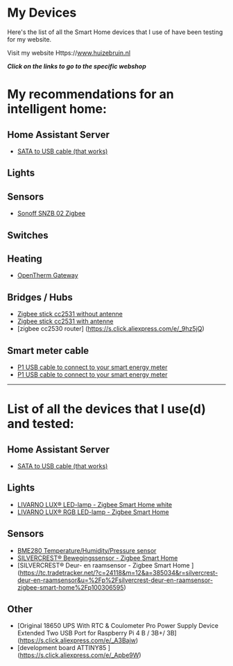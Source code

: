 # My Devices
Here's the list of all the Smart Home devices that I use of have been testing for my website.

Visit my website Https://www.huizebruin.nl

***Click on the links to go to the specific webshop***

# My recommendations for an intelligent home:

## Home Assistant Server
* [SATA to USB cable (that works)](https://partner.bol.com/click/click?p=2&t=url&s=1097464&f=TXL&url=https%3A%2F%2Fwww.bol.com%2Fnl%2Fp%2Fprofessional-sata-naar-usb-3-0-kabel-adapter-2-5-inch-ssd-harde-schijf-uitbreiden-connector%2F9200000104702554%2F&name=Professional%20SATA%20naar%20USB%203.0%20kabel%20Adapter%202...&subid=Professional%20SATA)


## Lights



## Sensors
* [Sonoff SNZB 02 Zigbee](https://s.click.aliexpress.com/e/_9fd5co)


## Switches



## Heating
* [OpenTherm Gateway](https://www.nodo-shop.nl/nl/opentherm-gateway/188-opentherm-gateway.html)


## Bridges / Hubs
* [Zigbee stick cc2531 without antenne](https://s.click.aliexpress.com/e/_AohMYM)
* [Zigbee stick cc2531 with antenne](https://s.click.aliexpress.com/e/_9hAx1K)
* [zigbee cc2530 router] (https://s.click.aliexpress.com/e/_9hz5jQ)


## Smart meter cable
* [P1 USB cable to connect to your smart energy meter](https://s.click.aliexpress.com/e/_Aq4XxQ)
* [P1 USB cable to connect to your smart energy meter](https://opencircuit.nl/Product/P1-Slimme-Meter-uilezer-USB-naar-RJ12-6p6c?affiliate=1VL4KIAMBZ )

<hr>

# List of all the devices that I use(d) and tested:

## Home Assistant Server
* [SATA to USB cable (that works)](https://www.bol.com/nl/p/professional-sata-naar-usb-3-0-kabel-adapter-2-5-inch-ssd-harde-schijf-uitbreiden-connector/9200000104702554/)

## Lights
* [LIVARNO LUX® LED-lamp - Zigbee Smart Home white](https://tc.tradetracker.net/?c=24118&m=12&a=385034&r=livarno-lux-led-white&u=%2Fp%2Flivarno-lux-led-lamp-zigbee-smart-home%2Fp100306622)
* [LIVARNO LUX® RGB LED-lamp - Zigbee Smart Home](https://tc.tradetracker.net/?c=24118&m=12&a=385034&r=livarno-lux-led-rgb&u=%2Fp%2Flivarno-lux-rgb-led-lamp-zigbee-smart-home%2Fp100306623)


## Sensors
* [BME280 Temperature/Humidity/Pressure sensor](https://www.aliexpress.com/item/32961882719.html)
* [SILVERCREST® Bewegingssensor - Zigbee Smart Home](https://tc.tradetracker.net/?c=24118&m=12&a=385034&r=silvercrest-bewegingssensor&u=%2Fp%2Fsilvercrest-bewegingssensor-zigbee-smart-home%2Fp100306594)
* [SILVERCREST® Deur- en raamsensor - Zigbee Smart Home ] (https://tc.tradetracker.net/?c=24118&m=12&a=385034&r=silvercrest-deur-en-raamsensor&u=%2Fp%2Fsilvercrest-deur-en-raamsensor-zigbee-smart-home%2Fp100306595)

## Other
* [Original 18650 UPS With RTC & Coulometer Pro Power Supply Device Extended Two USB Port for Raspberry Pi 4 B / 3B+/ 3B] (https://s.click.aliexpress.com/e/_A3Bajw)
* [development board ATTINY85 ] (https://s.click.aliexpress.com/e/_Apbe9W)





